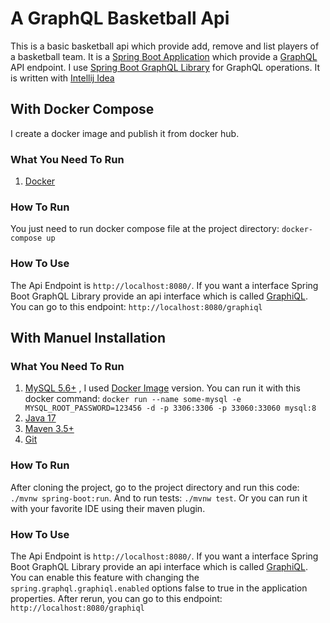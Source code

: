 # A GraphQL Basketball Api
This is a basic basketball api which provide 
add, remove and list players of a basketball team.
It is a [Spring Boot Application](https://spring.io/) 
which provide a [GraphQL](https://graphql.org/) API 
endpoint. I use [Spring Boot GraphQL Library](https://docs.spring.io/spring-graphql/docs/current/reference/html/)
for GraphQL operations. It is written with
[Intellij Idea](https://www.jetbrains.com/idea/download/#section=windows)

## With Docker Compose
I create a docker image and publish it from docker hub.
### What You Need To Run
1. [Docker](https://www.docker.com/products/docker-desktop/)
### How To Run
You just need to run docker compose file at the 
project directory: `docker-compose up`
### How To Use
The Api Endpoint is `http://localhost:8080/`. If you want a
interface Spring Boot GraphQL Library provide an api
interface which is called [GraphiQL](https://github.com/graphql/graphiql).
You can go to this endpoint: `http://localhost:8080/graphiql`

## With Manuel Installation
### What You Need To Run
1. [MySQL 5.6+](https://dev.mysql.com/downloads/)
, I used [Docker Image](https://hub.docker.com/_/mysql)
 version. You can run it with this 
docker command: `docker run --name some-mysql -e MYSQL_ROOT_PASSWORD=123456 -d -p 3306:3306 -p 33060:33060 mysql:8`
2. [Java 17](https://www.oracle.com/java/technologies/downloads/)
3. [Maven 3.5+](https://maven.apache.org/download.cgi)
4. [Git](https://git-scm.com/downloads)

### How To Run
After cloning the project, go to the project directory and run 
this code: `./mvnw spring-boot:run`. 
And to run tests: `./mvnw test`. Or you can run it 
with your favorite IDE using their maven plugin.

### How To Use
The Api Endpoint is `http://localhost:8080/`. If you want a 
interface Spring Boot GraphQL Library provide an api 
interface which is called [GraphiQL](https://github.com/graphql/graphiql).
You can enable this feature with changing the 
`spring.graphql.graphiql.enabled` options false to true 
in the application properties. After rerun, you can 
go to this endpoint: `http://localhost:8080/graphiql`






